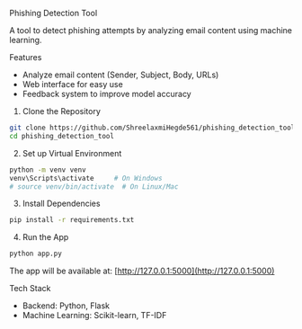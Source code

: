 Phishing Detection Tool

A tool to detect phishing attempts by analyzing email content using machine learning.

Features

- Analyze email content (Sender, Subject, Body, URLs)
- Web interface for easy use
- Feedback system to improve model accuracy

1. Clone the Repository

```bash
git clone https://github.com/ShreelaxmiHegde561/phishing_detection_tool.git
cd phishing_detection_tool
```

2. Set up Virtual Environment

```bash
python -m venv venv
venv\Scripts\activate     # On Windows
# source venv/bin/activate  # On Linux/Mac
```

3. Install Dependencies

```bash
pip install -r requirements.txt
```

4. Run the App

```bash
python app.py
```

The app will be available at: [http://127.0.0.1:5000](http://127.0.0.1:5000)

Tech Stack

- Backend: Python, Flask  
- Machine Learning: Scikit-learn, TF-IDF
